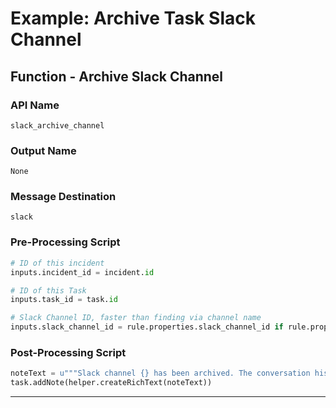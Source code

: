 <!--
    DO NOT MANUALLY EDIT THIS FILE
    THIS FILE IS AUTOMATICALLY GENERATED WITH resilient-sdk codegen
    Generated with resilient-sdk v49.0.4423
-->

# Example: Archive Task Slack Channel

## Function - Archive Slack Channel

### API Name
`slack_archive_channel`

### Output Name
`None`

### Message Destination
`slack`

### Pre-Processing Script
```python
# ID of this incident
inputs.incident_id = incident.id

# ID of this Task
inputs.task_id = task.id

# Slack Channel ID, faster than finding via channel name
inputs.slack_channel_id = rule.properties.slack_channel_id if rule.properties.slack_channel_id else inputs.slack_channel_id

```

### Post-Processing Script
```python
noteText = u"""Slack channel {} has been archived. The conversation history has been saved as an attachment.""".format(results.channel)
task.addNote(helper.createRichText(noteText))
```

---

